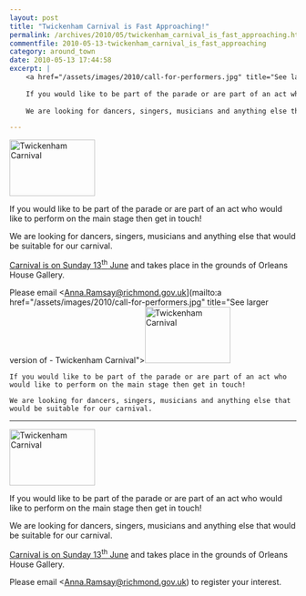 ```yaml
---
layout: post
title: "Twickenham Carnival is Fast Approaching!"
permalink: /archives/2010/05/twickenham_carnival_is_fast_approaching.html
commentfile: 2010-05-13-twickenham_carnival_is_fast_approaching
category: around_town
date: 2010-05-13 17:44:58
excerpt: |
    <a href="/assets/images/2010/call-for-performers.jpg" title="See larger version of - Twickenham Carnival"><img src="/assets/images/2010/call-for-performers_thumb.jpg" width="150" height="99" alt="Twickenham Carnival" class="photo right" /></a>
    
    If you would like to be part of the parade or are part of an act who would like to perform on the main stage then get in touch!
    
    We are looking for dancers, singers, musicians and anything else that would be suitable for our carnival.

---
```


<a href="/assets/images/2010/call-for-performers.jpg" title="See larger version of - Twickenham Carnival"><img src="/assets/images/2010/call-for-performers_thumb.jpg" width="150" height="99" alt="Twickenham Carnival" class="photo right" /></a>

If you would like to be part of the parade or are part of an act who would like to perform on the main stage then get in touch!

We are looking for dancers, singers, musicians and anything else that would be suitable for our carnival.

[Carnival is on Sunday 13<sup>th</sup> June](/event/party/200705142445) and takes place in the grounds of Orleans House Gallery.

Please email <Anna.Ramsay@richmond.gov.uk](mailto:a href="/assets/images/2010/call-for-performers.jpg" title="See larger version of - Twickenham Carnival"><img src="/assets/images/2010/call-for-performers_thumb.jpg" width="150" height="99" alt="Twickenham Carnival" class="photo right" /></a>
    
    If you would like to be part of the parade or are part of an act who would like to perform on the main stage then get in touch!
    
    We are looking for dancers, singers, musicians and anything else that would be suitable for our carnival.

---

<a href="/assets/images/2010/call-for-performers.jpg" title="See larger version of - Twickenham Carnival"><img src="/assets/images/2010/call-for-performers_thumb.jpg" width="150" height="99" alt="Twickenham Carnival" class="photo right" /></a>

If you would like to be part of the parade or are part of an act who would like to perform on the main stage then get in touch!

We are looking for dancers, singers, musicians and anything else that would be suitable for our carnival.

[Carnival is on Sunday 13<sup>th</sup> June](/event/party/200705142445) and takes place in the grounds of Orleans House Gallery.

Please email <Anna.Ramsay@richmond.gov.uk) to register your interest.
